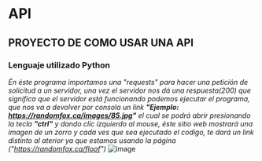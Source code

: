 # **API** 

## **PROYECTO DE COMO USAR UNA API**

### **Lenguaje utilizado Python**
_Én éste programa importamos una "requests" para hacer una petición de solicitud a un servidor, una vez el servidor nos dá una respuesta(200) que significa que el servidor está funcionando podemos ejecutar el programa, que nos va a devolver por consola un link **"Ejemplo: https://randomfox.ca/images/85.jpg"** el cual se podrá abrir presionando la tecla **"ctrl"** y dando clic izquierdo al mouse, éste sitio web mostrará una imagen de un zorro y cada ves que sea ejecutado el codigo, te dará un link distinto al aterior ya que estamos usando la página 
("https://randomfox.ca/floof")_
![image](https://user-images.githubusercontent.com/118028611/201490437-8ad684b1-5a98-4f50-a519-253fa6416e4b.png)
